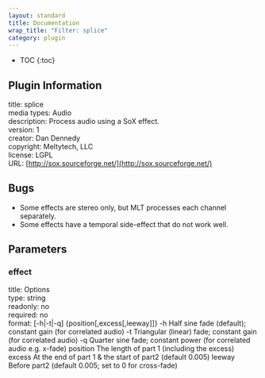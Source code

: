 ```yaml
---
layout: standard
title: Documentation
wrap_title: "Filter: splice"
category: plugin
---
```

* TOC
{:toc}

## Plugin Information

title: splice  
media types:
Audio  
description: Process audio using a SoX effect.  
version: 1  
creator: Dan Dennedy  
copyright: Meltytech, LLC  
license: LGPL  
URL: [http://sox.sourceforge.net/](http://sox.sourceforge.net/)  

## Bugs

* Some effects are stereo only, but MLT processes each channel separately.
* Some effects have a temporal side-effect that do not work well.


## Parameters

### effect

title: Options    
type: string  
readonly: no  
required: no  
format: [-h|-t|-q] {position[,excess[,leeway]]}
  -h        Half sine fade (default); constant gain (for correlated audio)
  -t        Triangular (linear) fade; constant gain (for correlated audio)
  -q        Quarter sine fade; constant power (for correlated audio e.g. x-fade)
  position  The length of part 1 (including the excess)
  excess    At the end of part 1 & the start of part2 (default 0.005)
  leeway    Before part2 (default 0.005; set to 0 for cross-fade)
  

